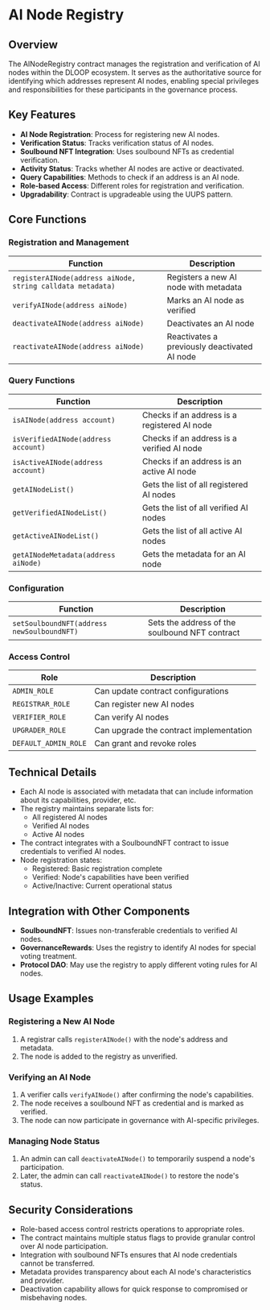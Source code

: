 # AI Node Registry

## Overview

The AINodeRegistry contract manages the registration and verification of AI nodes within the DLOOP ecosystem. It serves as the authoritative source for identifying which addresses represent AI nodes, enabling special privileges and responsibilities for these participants in the governance process.

## Key Features

- **AI Node Registration**: Process for registering new AI nodes.
- **Verification Status**: Tracks verification status of AI nodes.
- **Soulbound NFT Integration**: Uses soulbound NFTs as credential verification.
- **Activity Status**: Tracks whether AI nodes are active or deactivated.
- **Query Capabilities**: Methods to check if an address is an AI node.
- **Role-based Access**: Different roles for registration and verification.
- **Upgradability**: Contract is upgradeable using the UUPS pattern.

## Core Functions

### Registration and Management

| Function | Description |
|----------|-------------|
| `registerAINode(address aiNode, string calldata metadata)` | Registers a new AI node with metadata |
| `verifyAINode(address aiNode)` | Marks an AI node as verified |
| `deactivateAINode(address aiNode)` | Deactivates an AI node |
| `reactivateAINode(address aiNode)` | Reactivates a previously deactivated AI node |

### Query Functions

| Function | Description |
|----------|-------------|
| `isAINode(address account)` | Checks if an address is a registered AI node |
| `isVerifiedAINode(address account)` | Checks if an address is a verified AI node |
| `isActiveAINode(address account)` | Checks if an address is an active AI node |
| `getAINodeList()` | Gets the list of all registered AI nodes |
| `getVerifiedAINodeList()` | Gets the list of all verified AI nodes |
| `getActiveAINodeList()` | Gets the list of all active AI nodes |
| `getAINodeMetadata(address aiNode)` | Gets the metadata for an AI node |

### Configuration

| Function | Description |
|----------|-------------|
| `setSoulboundNFT(address newSoulboundNFT)` | Sets the address of the soulbound NFT contract |

### Access Control

| Role | Description |
|------|-------------|
| `ADMIN_ROLE` | Can update contract configurations |
| `REGISTRAR_ROLE` | Can register new AI nodes |
| `VERIFIER_ROLE` | Can verify AI nodes |
| `UPGRADER_ROLE` | Can upgrade the contract implementation |
| `DEFAULT_ADMIN_ROLE` | Can grant and revoke roles |

## Technical Details

- Each AI node is associated with metadata that can include information about its capabilities, provider, etc.
- The registry maintains separate lists for:
  - All registered AI nodes
  - Verified AI nodes
  - Active AI nodes
- The contract integrates with a SoulboundNFT contract to issue credentials to verified AI nodes.
- Node registration states:
  - Registered: Basic registration complete
  - Verified: Node's capabilities have been verified
  - Active/Inactive: Current operational status

## Integration with Other Components

- **SoulboundNFT**: Issues non-transferable credentials to verified AI nodes.
- **GovernanceRewards**: Uses the registry to identify AI nodes for special voting treatment.
- **Protocol DAO**: May use the registry to apply different voting rules for AI nodes.

## Usage Examples

### Registering a New AI Node

1. A registrar calls `registerAINode()` with the node's address and metadata.
2. The node is added to the registry as unverified.

### Verifying an AI Node

1. A verifier calls `verifyAINode()` after confirming the node's capabilities.
2. The node receives a soulbound NFT as credential and is marked as verified.
3. The node can now participate in governance with AI-specific privileges.

### Managing Node Status

1. An admin can call `deactivateAINode()` to temporarily suspend a node's participation.
2. Later, the admin can call `reactivateAINode()` to restore the node's status.

## Security Considerations

- Role-based access control restricts operations to appropriate roles.
- The contract maintains multiple status flags to provide granular control over AI node participation.
- Integration with soulbound NFTs ensures that AI node credentials cannot be transferred.
- Metadata provides transparency about each AI node's characteristics and provider.
- Deactivation capability allows for quick response to compromised or misbehaving nodes.